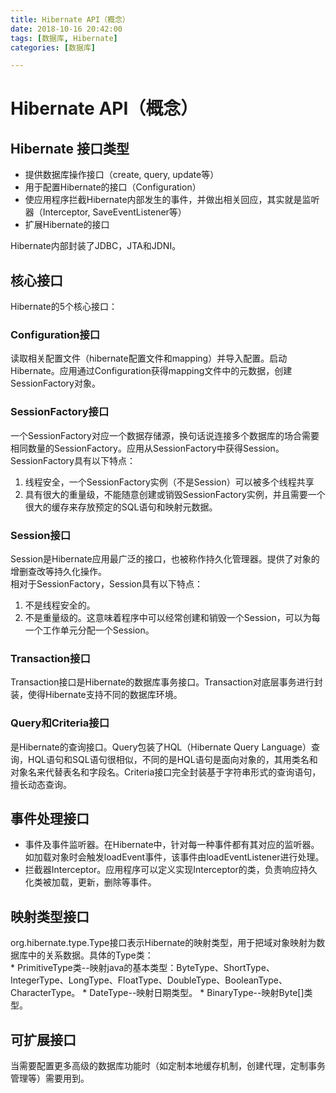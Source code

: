 ```yaml
---
title: Hibernate API（概念） 
date: 2018-10-16 20:42:00
tags: [数据库, Hibernate]
categories: [数据库]

---
```

# Hibernate API（概念）
## Hibernate 接口类型
* 提供数据库操作接口（create, query, update等）
* 用于配置Hibernate的接口（Configuration）
* 使应用程序拦截Hibernate内部发生的事件，并做出相关回应，其实就是监听器（Interceptor, SaveEventListener等）
* 扩展Hibernate的接口  

Hibernate内部封装了JDBC，JTA和JDNI。

<!--more-->

## 核心接口
Hibernate的5个核心接口：  
### Configuration接口   
读取相关配置文件（hibernate配置文件和mapping）并导入配置。启动Hibernate。应用通过Configuration获得mapping文件中的元数据，创建SessionFactory对象。
### SessionFactory接口
一个SessionFactory对应一个数据存储源，换句话说连接多个数据库的场合需要相同数量的SessionFactory。应用从SessionFactory中获得Session。  
SessionFactory具有以下特点：  
1. 线程安全，一个SessionFactory实例（不是Session）可以被多个线程共享  
2. 具有很大的重量级，不能随意创建或销毁SessionFactory实例，并且需要一个很大的缓存来存放预定的SQL语句和映射元数据。

### Session接口
Session是Hibernate应用最广泛的接口，也被称作持久化管理器。提供了对象的增删查改等持久化操作。  
相对于SessionFactory，Session具有以下特点：  
1. 不是线程安全的。  
2. 不是重量级的。这意味着程序中可以经常创建和销毁一个Session，可以为每一个工作单元分配一个Session。

### Transaction接口
Transaction接口是Hibernate的数据库事务接口。Transaction对底层事务进行封装，使得Hibernate支持不同的数据库环境。

### Query和Criteria接口
是Hibernate的查询接口。Query包装了HQL（Hibernate Query Language）查询，HQL语句和SQL语句很相似，不同的是HQL语句是面向对象的，其用类名和对象名来代替表名和字段名。Criteria接口完全封装基于字符串形式的查询语句，擅长动态查询。

## 事件处理接口
* 事件及事件监听器。在Hibernate中，针对每一种事件都有其对应的监听器。如加载对象时会触发loadEvent事件，该事件由loadEventListener进行处理。
* 拦截器Interceptor。应用程序可以定义实现Interceptor的类，负责响应持久化类被加载，更新，删除等事件。

## 映射类型接口
org.hibernate.type.Type接口表示Hibernate的映射类型，用于把域对象映射为数据库中的关系数据。具体的Type类：  
    * PrimitiveType类--映射java的基本类型：ByteType、ShortType、IntegerType、LongType、FloatType、DoubleType、BooleanType、CharacterType。
    * DateType--映射日期类型。
    * BinaryType--映射Byte[]类型。  

## 可扩展接口
当需要配置更多高级的数据库功能时（如定制本地缓存机制，创建代理，定制事务管理等）需要用到。